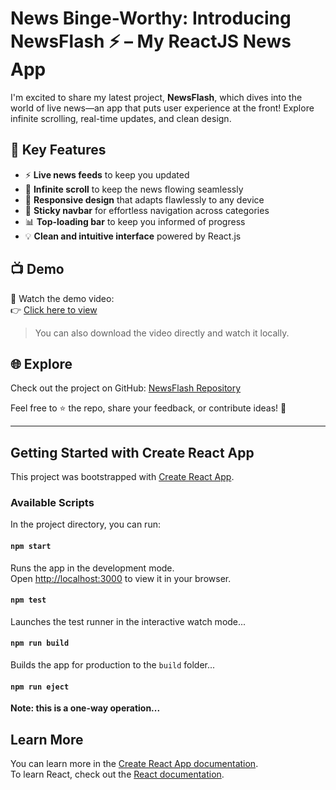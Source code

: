 # News Binge-Worthy: Introducing NewsFlash ⚡ – My ReactJS News App

I'm excited to share my latest project, **NewsFlash**, which dives into the world of live news—an app that puts user experience at the front! Explore infinite scrolling, real-time updates, and clean design.

## 🚀 Key Features
- ⚡ **Live news feeds** to keep you updated
- 🔄 **Infinite scroll** to keep the news flowing seamlessly
- 📱 **Responsive design** that adapts flawlessly to any device
- 📌 **Sticky navbar** for effortless navigation across categories
- 📊 **Top-loading bar** to keep you informed of progress
- 💡 **Clean and intuitive interface** powered by React.js

## 📺 Demo

🎥 Watch the demo video:  
👉 [Click here to view](https://github.com/kanishka-raisania/NewsFlash/raw/main/1703789811573.mp4)

> You can also download the video directly and watch it locally.

## 🌐 Explore

Check out the project on GitHub: [NewsFlash Repository](https://lnkd.in/grCTeUeX)

Feel free to ⭐ the repo, share your feedback, or contribute ideas! 🌟

---

## Getting Started with Create React App

This project was bootstrapped with [Create React App](https://github.com/facebook/create-react-app).

### Available Scripts

In the project directory, you can run:

#### `npm start`
Runs the app in the development mode.\
Open [http://localhost:3000](http://localhost:3000) to view it in your browser.

#### `npm test`
Launches the test runner in the interactive watch mode...

#### `npm run build`
Builds the app for production to the `build` folder...

#### `npm run eject`
**Note: this is a one-way operation...**

## Learn More

You can learn more in the [Create React App documentation](https://facebook.github.io/create-react-app/docs/getting-started).  
To learn React, check out the [React documentation](https://reactjs.org/).
